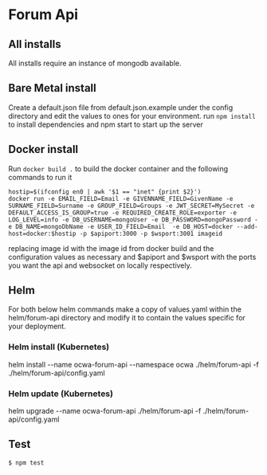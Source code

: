 # Forum Api

## All installs
All installs require an instance of mongodb available.

## Bare Metal install
Create a default.json file from default.json.example under the config directory and edit the values to ones for your environment.
run `npm install` to install dependencies and npm start to start up the server

## Docker install
Run `docker build .` to build the docker container and the following commands to run it
```
hostip=$(ifconfig en0 | awk '$1 == "inet" {print $2}')
docker run -e EMAIL_FIELD=Email -e GIVENNAME_FIELD=GivenName -e SURNAME_FIELD=Surname -e GROUP_FIELD=Groups -e JWT_SECRET=MySecret -e DEFAULT_ACCESS_IS_GROUP=true -e REQUIRED_CREATE_ROLE=exporter -e LOG_LEVEL=info -e DB_USERNAME=mongoUser -e DB_PASSWORD=mongoPassword -e DB_NAME=mongoDbName -e USER_ID_FIELD=Email  -e DB_HOST=docker --add-host=docker:$hostip -p $apiport:3000 -p $wsport:3001 imageid
``` 
replacing image id with the image id from docker build and the configuration values as necessary and $apiport and $wsport with the ports you want the api and websocket on locally respectively.


## Helm
For both below helm commands make a copy of values.yaml within the helm/forum-api directory
and modify it to contain the values specific for your deployment.

### Helm install (Kubernetes)
helm install --name ocwa-forum-api --namespace ocwa ./helm/forum-api -f ./helm/forum-api/config.yaml

### Helm update (Kubernetes)
helm upgrade --name ocwa-forum-api ./helm/forum-api  -f ./helm/forum-api/config.yaml

## Test

```
$ npm test
```
